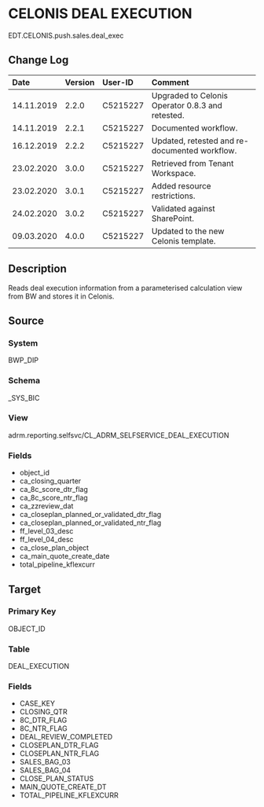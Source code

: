 # CELONIS DEAL EXECUTION
EDT.CELONIS.push.sales.deal_exec


## Change Log
|   Date        |   Version |   User-ID     |   Comment                                             |
|   :--         |   :--     |   :--         |   :--                                                 |
|   14.11.2019  |   2.2.0   |   C5215227    |   Upgraded to Celonis Operator 0.8.3 and retested.    |
|   14.11.2019  |   2.2.1   |   C5215227    |   Documented workflow.                                |
|   16.12.2019  |   2.2.2   |   C5215227    |   Updated, retested and re-documented workflow.       |
|   23.02.2020  |   3.0.0   |   C5215227    |   Retrieved from Tenant Workspace.                    |
|   23.02.2020  |   3.0.1   |   C5215227    |   Added resource restrictions.                        |
|   24.02.2020  |   3.0.2   |   C5215227    |   Validated against SharePoint.                       |
|   09.03.2020  |   4.0.0   |   C5215227    |   Updated to the new Celonis template.                |


## Description
Reads deal execution information from a parameterised calculation view from BW and stores it in Celonis.


## Source

### System
BWP_DIP

### Schema
_SYS_BIC

### View
adrm.reporting.selfsvc/CL_ADRM_SELFSERVICE_DEAL_EXECUTION

### Fields
- object_id
- ca_closing_quarter
- ca_8c_score_dtr_flag
- ca_8c_score_ntr_flag
- ca_zzreview_dat
- ca_closeplan_planned_or_validated_dtr_flag
- ca_closeplan_planned_or_validated_ntr_flag
- ff_level_03_desc
- ff_level_04_desc
- ca_close_plan_object
- ca_main_quote_create_date
- total_pipeline_kflexcurr


## Target

### Primary Key
OBJECT_ID

### Table
DEAL_EXECUTION

### Fields
- CASE_KEY
- CLOSING_QTR
- 8C_DTR_FLAG
- 8C_NTR_FLAG
- DEAL_REVIEW_COMPLETED
- CLOSEPLAN_DTR_FLAG
- CLOSEPLAN_NTR_FLAG
- SALES_BAG_03
- SALES_BAG_04
- CLOSE_PLAN_STATUS
- MAIN_QUOTE_CREATE_DT
- TOTAL_PIPELINE_KFLEXCURR